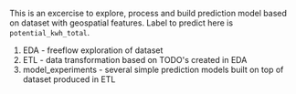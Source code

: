 This is an excercise to explore, process and build prediction model based on dataset with geospatial features.
Label to predict here is `potential_kwh_total`.

1. EDA - freeflow exploration of dataset
2. ETL - data transformation based on TODO's created in EDA
3. model_experiments - several simple prediction models built on top of dataset produced in ETL